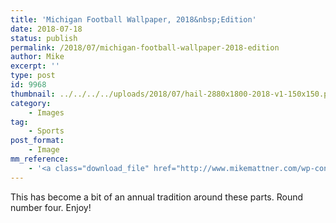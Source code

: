 ```yaml
---
title: 'Michigan Football Wallpaper, 2018&nbsp;Edition'
date: 2018-07-18
status: publish
permalink: /2018/07/michigan-football-wallpaper-2018-edition
author: Mike
excerpt: ''
type: post
id: 9968
thumbnail: ../../../../uploads/2018/07/hail-2880x1800-2018-v1-150x150.png
category:
    - Images
tag:
    - Sports
post_format:
    - Image
mm_reference:
    - '<a class="download_file" href="http://www.mikemattner.com/wp-content/uploads/2018/07/hail-2880x1800-2018-v1.png" onClick="javascript: _gaq.push([''_trackPageview'', ''2018 Michigan Football - 2880x1800'']);"><i class="fa fa-download"></i> 2880x1800</a>'
---
```

This has become a bit of an annual tradition around these parts. Round number four. Enjoy!

<static-image src="/img/hail-2880x1800-2018-v1.png" alt="" class="full-width" />